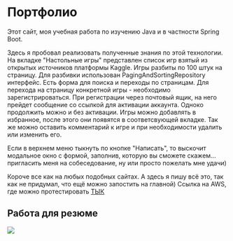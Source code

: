 # Портфолио
Этот сайт, моя учебная работа по изучению Java и в частности Spring Boot.

Здесь я пробовал реализовать полученные знания по этой технологии. На вкладке "Настольные игры" представлен список игр взятый из открытых источников платформы Kaggle. Игры разбиты по 100 штук на страницу. Для разбивки использован PagingAndSortingRepository интерфейс. Есть форма для поиска и переходы по страницам. Для перехода на страницу конкретной игры - необходимо зарегистрироваться. При регистрации через почтовый ящик, на него прейдет сообщение со ссылкой для активации аккаунта. Одноко продолжить можно и без активации. Игры можно добавлять в избранное, после этого они появятся в соответсвующей вкладке. Так же можно оставить комментарий к игре и при необходимости удалить или изменить его.

Если в верхнем меню тыкнуть по кнопке "Написать", то выскочит модальное окно с формой, заполнив, которую вы сможете скажем... пригласить меня на собеседование, ну или просто пожелать мне удачи)

Короче все как на любых подобных сайтах. А здесь я пишу всё это, так как не придумал, что ещё можно запостить на главной)
Ссылка на AWS, где можно протестировать [ТЫК](http://ec2-35-180-40-4.eu-west-3.compute.amazonaws.com/)
## Работа для резюме
![](https://github.com/satird/mediaContainer/blob/main/src/main/resources/static/resources/images/Peek-boardgame.gif)

